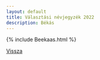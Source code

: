 ```yaml
---
layout: default
title: Választási névjegyzék 2022
description: Békás
---
```


{% include Beekaas.html %}

[Vissza](./)